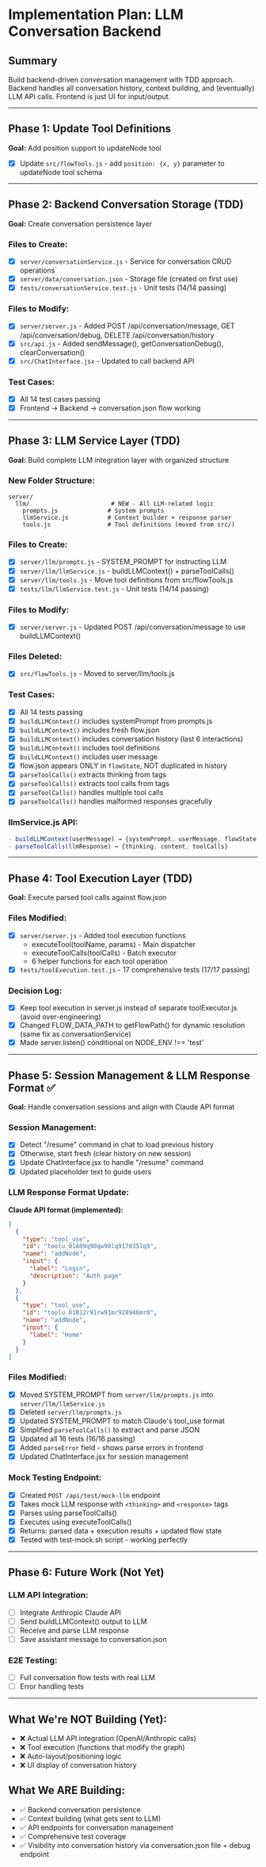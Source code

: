# Implementation Plan: LLM Conversation Backend

## Summary
Build backend-driven conversation management with TDD approach. Backend handles all conversation history, context building, and (eventually) LLM API calls. Frontend is just UI for input/output.

---

## Phase 1: Update Tool Definitions
**Goal:** Add position support to updateNode tool

- [x] Update `src/flowTools.js` - add `position: {x, y}` parameter to updateNode tool schema

---

## Phase 2: Backend Conversation Storage (TDD)
**Goal:** Create conversation persistence layer

### Files to Create:
- [x] `server/conversationService.js` - Service for conversation CRUD operations
- [x] `server/data/conversation.json` - Storage file (created on first use)
- [x] `tests/conversationService.test.js` - Unit tests (14/14 passing)

### Files to Modify:
- [x] `server/server.js` - Added POST /api/conversation/message, GET /api/conversation/debug, DELETE /api/conversation/history
- [x] `src/api.js` - Added sendMessage(), getConversationDebug(), clearConversation()
- [x] `src/ChatInterface.jsx` - Updated to call backend API

### Test Cases:
- [x] All 14 test cases passing
- [x] Frontend → Backend → conversation.json flow working

---

## Phase 3: LLM Service Layer (TDD)
**Goal:** Build complete LLM integration layer with organized structure

### New Folder Structure:
```
server/
  llm/                       # NEW - All LLM-related logic
    prompts.js              # System prompts
    llmService.js           # Context builder + response parser
    tools.js                # Tool definitions (moved from src/)
```

### Files to Create:
- [x] `server/llm/prompts.js` - SYSTEM_PROMPT for instructing LLM
- [x] `server/llm/llmService.js` - buildLLMContext() + parseToolCalls()
- [x] `server/llm/tools.js` - Move tool definitions from src/flowTools.js
- [x] `tests/llm/llmService.test.js` - Unit tests (14/14 passing)

### Files to Modify:
- [x] `server/server.js` - Updated POST /api/conversation/message to use buildLLMContext()

### Files Deleted:
- [x] `src/flowTools.js` - Moved to server/llm/tools.js

### Test Cases:
- [x] All 14 tests passing
- [x] `buildLLMContext()` includes systemPrompt from prompts.js
- [x] `buildLLMContext()` includes fresh flow.json
- [x] `buildLLMContext()` includes conversation history (last 6 interactions)
- [x] `buildLLMContext()` includes tool definitions
- [x] `buildLLMContext()` includes user message
- [x] flow.json appears ONLY in `flowState`, NOT duplicated in history
- [x] `parseToolCalls()` extracts thinking from <thinking> tags
- [x] `parseToolCalls()` extracts tool calls from <response> tags
- [x] `parseToolCalls()` handles multiple tool calls
- [x] `parseToolCalls()` handles malformed responses gracefully

### llmService.js API:
```javascript
- buildLLMContext(userMessage) → {systemPrompt, userMessage, flowState, conversationHistory, availableTools}
- parseToolCalls(llmResponse) → {thinking, content, toolCalls}
```

---

## Phase 4: Tool Execution Layer (TDD)
**Goal:** Execute parsed tool calls against flow.json

### Files Modified:
- [x] `server/server.js` - Added tool execution functions
  - executeTool(toolName, params) - Main dispatcher
  - executeToolCalls(toolCalls) - Batch executor
  - 6 helper functions for each tool operation
- [x] `tests/toolExecution.test.js` - 17 comprehensive tests (17/17 passing)

### Decision Log:
- [x] Keep tool execution in server.js instead of separate toolExecutor.js (avoid over-engineering)
- [x] Changed FLOW_DATA_PATH to getFlowPath() for dynamic resolution (same fix as conversationService)
- [x] Made server.listen() conditional on NODE_ENV !== 'test'

---

## Phase 5: Session Management & LLM Response Format ✅
**Goal:** Handle conversation sessions and align with Claude API format

### Session Management:
- [x] Detect "/resume" command in chat to load previous history
- [x] Otherwise, start fresh (clear history on new session)
- [x] Update ChatInterface.jsx to handle "/resume" command
- [x] Updated placeholder text to guide users

### LLM Response Format Update:
**Claude API format (implemented):**
```json
[
  {
    "type": "tool_use",
    "id": "toolu_01A09q90qw90lq917835lq9",
    "name": "addNode",
    "input": {
      "label": "Login",
      "description": "Auth page"
    }
  },
  {
    "type": "tool_use",
    "id": "toolu_01B12r91rw91mr928946mr0",
    "name": "addNode",
    "input": {
      "label": "Home"
    }
  }
]
```

### Files Modified:
- [x] Moved SYSTEM_PROMPT from `server/llm/prompts.js` into `server/llm/llmService.js`
- [x] Deleted `server/llm/prompts.js`
- [x] Updated SYSTEM_PROMPT to match Claude's tool_use format
- [x] Simplified `parseToolCalls()` to extract and parse JSON
- [x] Updated all 16 tests (16/16 passing)
- [x] Added `parseError` field - shows parse errors in frontend
- [x] Updated ChatInterface.jsx for session management

### Mock Testing Endpoint:
- [x] Created `POST /api/test/mock-llm` endpoint
- [x] Takes mock LLM response with `<thinking>` and `<response>` tags
- [x] Parses using parseToolCalls()
- [x] Executes using executeToolCalls()
- [x] Returns: parsed data + execution results + updated flow state
- [x] Tested with test-mock.sh script - working perfectly

---

## Phase 6: Future Work (Not Yet)

### LLM API Integration:
- [ ] Integrate Anthropic Claude API
- [ ] Send buildLLMContext() output to LLM
- [ ] Receive and parse LLM response
- [ ] Save assistant message to conversation.json

### E2E Testing:
- [ ] Full conversation flow tests with real LLM
- [ ] Error handling tests

---

## What We're NOT Building (Yet):

- ❌ Actual LLM API integration (OpenAI/Anthropic calls)
- ❌ Tool execution (functions that modify the graph)
- ❌ Auto-layout/positioning logic
- ❌ UI display of conversation history

## What We ARE Building:

- ✅ Backend conversation persistence
- ✅ Context building (what gets sent to LLM)
- ✅ API endpoints for conversation management
- ✅ Comprehensive test coverage
- ✅ Visibility into conversation history via conversation.json file + debug endpoint
